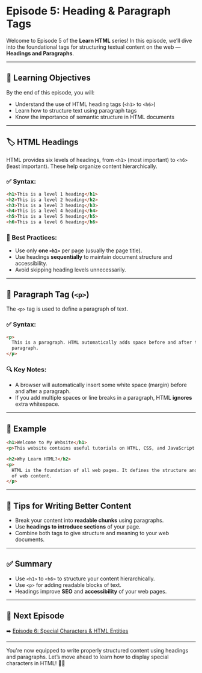 # Episode 5: Heading & Paragraph Tags

Welcome to Episode 5 of the **Learn HTML** series! In this episode, we’ll dive into the foundational tags for structuring textual content on the web — **Headings and Paragraphs**.

---

## 🧠 Learning Objectives

By the end of this episode, you will:

- Understand the use of HTML heading tags (`<h1>` to `<h6>`)
- Learn how to structure text using paragraph tags
- Know the importance of semantic structure in HTML documents

---

## 🏷️ HTML Headings

HTML provides six levels of headings, from `<h1>` (most important) to `<h6>` (least important). These help organize content hierarchically.

### ✅ Syntax:

```html
<h1>This is a level 1 heading</h1>
<h2>This is a level 2 heading</h2>
<h3>This is a level 3 heading</h3>
<h4>This is a level 4 heading</h4>
<h5>This is a level 5 heading</h5>
<h6>This is a level 6 heading</h6>
```

### 📌 Best Practices:

- Use only **one `<h1>`** per page (usually the page title).
- Use headings **sequentially** to maintain document structure and accessibility.
- Avoid skipping heading levels unnecessarily.

---

## 🧾 Paragraph Tag (`<p>`)

The `<p>` tag is used to define a paragraph of text.

### ✅ Syntax:

```html
<p>
  This is a paragraph. HTML automatically adds space before and after the
  paragraph.
</p>
```

### 🔍 Key Notes:

- A browser will automatically insert some white space (margin) before and after a paragraph.
- If you add multiple spaces or line breaks in a paragraph, HTML **ignores** extra whitespace.

---

## 🧪 Example

```html
<h1>Welcome to My Website</h1>
<p>This website contains useful tutorials on HTML, CSS, and JavaScript.</p>

<h2>Why Learn HTML?</h2>
<p>
  HTML is the foundation of all web pages. It defines the structure and meaning
  of web content.
</p>
```

---

## 📢 Tips for Writing Better Content

- Break your content into **readable chunks** using paragraphs.
- Use **headings to introduce sections** of your page.
- Combine both tags to give structure and meaning to your web documents.

---

## ✅ Summary

- Use `<h1>` to `<h6>` to structure your content hierarchically.
- Use `<p>` for adding readable blocks of text.
- Headings improve **SEO** and **accessibility** of your web pages.

---

## 🔗 Next Episode

➡️ [Episode 6: Special Characters & HTML Entities](../Episode_06/Readme.md)

---

You're now equipped to write properly structured content using headings and paragraphs. Let’s move ahead to learn how to display special characters in HTML! 💬🧱
